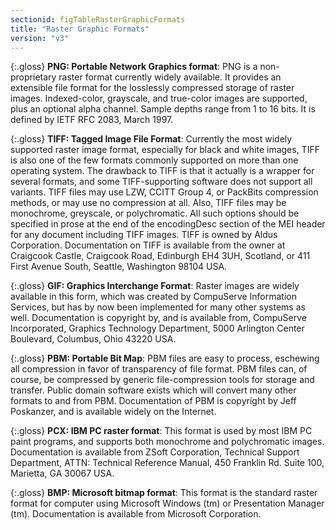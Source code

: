 ```yaml
---
sectionid: figTableRasterGraphicFormats
title: "Raster Graphic Formats"
version: "v3"
---
```


{:.gloss}
**PNG: Portable Network Graphics format**: PNG is a non-proprietary raster format currently widely available. It provides an extensible file format for the losslessly compressed storage of raster images. Indexed-color, grayscale, and true-color images are supported, plus an optional alpha channel. Sample depths range from 1 to 16 bits. It is defined by IETF RFC 2083, March 1997.

{:.gloss}
**TIFF: Tagged Image File Format**: Currently the most widely supported raster image format, especially for black and white images, TIFF is also one of the few formats commonly supported on more than one operating system. The drawback to TIFF is that it actually is a wrapper for several formats, and some TIFF-supporting software does not support all variants. TIFF files may use LZW, CCITT Group 4, or PackBits compression methods, or may use no compression at all. Also, TIFF files may be monochrome, greyscale, or polychromatic. All such options should be specified in prose at the end of the encodingDesc section of the MEI header for any document including TIFF images. TIFF is owned by Aldus Corporation. Documentation on TIFF is available from the owner at Craigcook Castle, Craigcook Road, Edinburgh EH4 3UH, Scotland, or 411 First Avenue South, Seattle, Washington 98104 USA.

{:.gloss}
**GIF: Graphics Interchange Format**: Raster images are widely available in this form, which was created by CompuServe Information Services, but has by now been implemented for many other systems as well. Documentation is copyright by, and is available from, CompuServe Incorporated, Graphics Technology Department, 5000 Arlington Center Boulevard, Columbus, Ohio 43220 USA. 

{:.gloss}
**PBM: Portable Bit Map**: PBM files are easy to process, eschewing all compression in favor of transparency of file format. PBM files can, of course, be compressed by generic file-compression tools for storage and transfer. Public domain software exists which will convert many other formats to and from PBM. Documentation of PBM is copyright by Jeff Poskanzer, and is available widely on the Internet.

{:.gloss}
**PCX: IBM PC raster format**: This format is used by most IBM PC paint programs, and supports both monochrome and polychromatic images. Documentation is available from ZSoft Corporation, Technical Support Department, ATTN: Technical Reference Manual, 450 Franklin Rd. Suite 100, Marietta, GA 30067 USA.

{:.gloss}
**BMP: Microsoft bitmap format**: This format is the standard raster format for computer using Microsoft Windows (tm) or Presentation Manager (tm). Documentation is available from Microsoft Corporation. 

